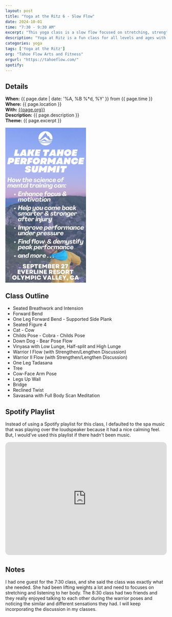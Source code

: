 ```yaml
---
layout: post
title: "Yoga at the Ritz 6 - Slow Flow"
date: 2024-10-01
time: "7:30 - 9:30 AM" 
excerpt: "This yoga class is a slow flow focused on stretching, strengthening, and balancing. It includes a full body scan to bring awareness to any tightness and tenderness in the body."
description: "Yoga at Ritz is a fun class for all levels and ages with flowing poses and breathwork to build stability, flexibility, and mindfulness. These classes typically follow an arc of opening awareness, warm-up stretches, standing poses, balancing poses, inversions, grounding poses, and relaxation. There are two classes, one at 7:30 and one at 8:30. I adapt each class to the students who show up." 
categories: yoga
tags: ['Yoga at the Ritz']
org: "Tahoe Flow Arts and Fitness"
orgurl: "https://tahoeflow.com/"
spotify: 
---
```


## Details

**When:** {{ page.date | date: '%A, %B %*d, %Y' }} from {{ page.time }}   
**Where:** {{ page.location }}       
**With:** [{{page.org}}]({{page.orgurl}})   
**Description:** {{ page.description }}  
**Theme:** {{ page.excerpt }}         
 

<img src="/images/yoga/mspe.png" alt="review" width="50%" align="center"/>

## Class Outline   

- Seated Breathwork and Intension 
- Forward Bend
- One Leg Forward Bend - Supported Side Plank
- Seated Figure 4
- Cat - Cow
- Childs Pose - Cobra - Childs Pose
- Down Dog - Bear Pose Flow
- Vinyasa with Low Lunge, Half-split and High Lunge
- Warrior I Flow (with Strengthen/Lengthen Discussion)
- Warrior II Flow (with Strengthen/Lengthen Discussion)
- One Leg Tadasana
- Tree
- Cow-Face Arm Pose
- Legs Up Wall
- Bridge 
- Reclined Twist
- Savasana with Full Body Scan Meditation

## Spotify Playlist

Instead of using a Spotify playlist for this class, I defaulted to the spa music that was playing over the loudspeaker because it had a nice calming feel. But, I would've used this playlist if there hadn't been music. 

<iframe style="border-radius:12px" src="https://open.spotify.com/embed/playlist/0z4W66uHEuCdlcYc67msby?utm_source=generator" width="100%" height="352" frameBorder="0" allowfullscreen="" allow="autoplay; clipboard-write; encrypted-media; fullscreen; picture-in-picture" loading="lazy"></iframe>  


## Notes 

I had one guest for the 7:30 class, and she said the class was exactly what she needed. She had been lifting weights a lot and need to focuses on stretching and listening to her body. The 8:30 class had two friends and they really enjoyed talking to each other during the warrior poses and noticing the similar and different sensations they had. I will keep incorporating the discussion in my classes. 
